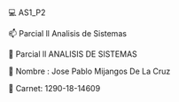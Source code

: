 💻 AS1_P2


📫 Parcial ll Analisis de Sistemas




🚀 Parcial ll  ANALISIS DE SISTEMAS


💬 Nombre : Jose Pablo Mijangos De La Cruz


💬 Carnet: 1290-18-14609




